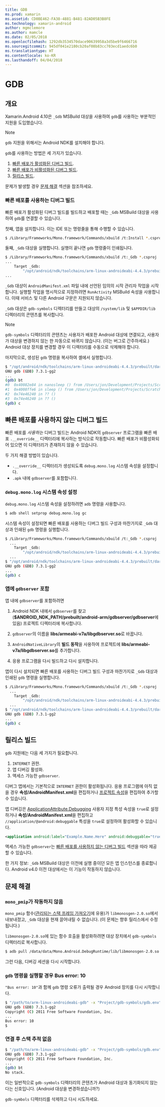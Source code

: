 ```yaml
---
title: GDB
ms.prod: xamarin
ms.assetid: CD0BE462-FA38-4881-B481-82AD05B3B8FE
ms.technology: xamarin-android
author: mgmclemore
ms.author: mamcle
ms.date: 02/05/2018
ms.openlocfilehash: 1292db3534570dace90639958a3d5be9f6466716
ms.sourcegitcommit: 945df041e2180cb20af08b83cc703ecd1aedc6b0
ms.translationtype: HT
ms.contentlocale: ko-KR
ms.lasthandoff: 04/04/2018
---
```

# <a name="gdb"></a>GDB

## <a name="overview"></a>개요

Xamarin.Android 4.10은 `_Gdb` MSBuild 대상을 사용하여 `gdb`를 사용하는 부분적인 지원을 도입했습니다. 

> [!NOTE]
> `gdb` 지원을 위해서는 Android NDK를 설치해야 합니다.

`gdb`를 사용하는 방법은 세 가지가 있습니다.

1.  [빠른 배포가 활성화된 디버그 빌드](#Debug_Builds_with_Fast_Deployment).
1.  [빠른 배포가 비활성화된 디버그 빌드](#Debug_Builds_without_Fast_Deployment).
1.  [릴리스 빌드](#Release_Builds).


문제가 발생할 경우 [문제 해결](#Troubleshooting) 섹션을 참조하세요.

<a name="Debug_Builds_with_Fast_Deployment" />

### <a name="debug-builds-with-fast-deployment"></a>빠른 배포를 사용하는 디버그 빌드

빠른 배포가 활성화된 디버그 빌드를 빌드하고 배포할 때는 `_Gdb` MSBuild 대상을 사용하여 `gdb`를 연결할 수 있습니다.

첫째, 앱을 설치합니다. 이는 IDE 또는 명령줄을 통해 수행할 수 있습니다.

```bash
$ /Library/Frameworks/Mono.framework/Commands/xbuild /t:Install *.csproj
```

둘째, `_Gdb` 대상을 실행합니다. 실행이 끝나면 `gdb` 명령줄이 인쇄됩니다.

```bash
$ /Library/Frameworks/Mono.framework/Commands/xbuild /t:_Gdb *.csproj
...
    Target _Gdb:
        "/opt/android/ndk/toolchains/arm-linux-androideabi-4.4.3/prebuilt/darwin-x86/bin/arm-linux-androideabi-gdb" -x "/Users/jon/Development/Projects/Scratch.HelloXamarin20//gdb-symbols/gdb.env"
...
```

`_Gdb` 대상이 `AndroidManifest.xml` 파일 내에 선언된 임의의 시작 관리자 작업을 시작합니다. 실행할 작업을 명시적으로 지정하려면 `RunActivity` MSBuild 속성을 사용합니다. 이때 서비스 및 다른 Android 구문은 지원되지 않습니다.

`_Gdb` 대상은 `gdb-symbols` 디렉터리를 만들고 대상의 `/system/lib` 및 `$APPDIR/lib` 디렉터리의 콘텐츠를 복사합니다.


> [!NOTE]
> `gdb-symbols` 디렉터리의 콘텐츠는 사용자가 배포한 Android 대상에 연결되고, 사용자가 대상을 변경하지 않는 한 자동으로 바뀌지 않습니다. (이는 버그로 간주하세요.) Android 대상 장치를 변경할 경우 이 디렉터리를 수동으로 삭제해야 합니다.

마지막으로, 생성된 `gdb` 명령을 복사하여 셸에서 실행합니다.

```bash
$ "/opt/android/ndk/toolchains/arm-linux-androideabi-4.4.3/prebuilt/darwin-x86/bin/arm-linux-androideabi-gdb" -x "/Users/jon/Development/Projects/Scratch.HelloXamarin20//gdb-symbols/gdb.env"
GNU gdb (GDB) 7.3.1-gg2
...
(gdb) bt
#0  0x40082e84 in nanosleep () from /Users/jon/Development/Projects/Scratch.HelloXamarin20/gdb-symbols/libc.so
#1  0x4008ffe6 in sleep () from /Users/jon/Development/Projects/Scratch.HelloXamarin20/gdb-symbols/libc.so
#2  0x74e46240 in ?? ()
#3  0x74e46240 in ?? ()
(gdb) c
```

<a name="Debug_Builds_without_Fast_Deployment" />

## <a name="debug-builds-without-fast-deployment"></a>빠른 배포를 사용하지 않는 디버그 빌드

빠른 배포를 *사용하는* 디버그 빌드는 Android NDK의 `gdbserver` 프로그램을 빠른 배포 `.__override__` 디렉터리에 복사하는 방식으로 작동합니다. 빠른 배포가 비활성화되어 있으면 이 디렉터리가 존재하지 않을 수 있습니다.

두 가지 해결 방법이 있습니다.

-   `.__override__` 디렉터리가 생성되도록 `debug.mono.log` 시스템 속성을 설정합니다.
-   `.apk` 내에 `gdbserver`를 포함합니다.

### <a name="setting-the-debugmonolog-system-property"></a>`debug.mono.log` 시스템 속성 설정

`debug.mono.log` 시스템 속성을 설정하려면 `adb` 명령을 사용합니다.

```bash
$ adb shell setprop debug.mono.log gc
```

시스템 속성이 설정되면 빠른 배포를 사용하는 디버그 빌드 구성과 마찬가지로 `_Gdb` 대상과 인쇄된 `gdb` 명령을 실행합니다.

```bash
$ /Library/Frameworks/Mono.framework/Commands/xbuild /t:_Gdb *.csproj
  ...
    Target _Gdb:
        "/opt/android/ndk/toolchains/arm-linux-androideabi-4.4.3/prebuilt/darwin-x86/bin/arm-linux-androideabi-gdb" -x "/Users/jon/Development/Projects/Scratch.HelloXamarin20//gdb-symbols/gdb.env"
  ...
$ "/opt/android/ndk/toolchains/arm-linux-androideabi-4.4.3/prebuilt/darwin-x86/bin/arm-linux-androideabi-gdb" -x "/Users/jon/Development/Projects/Scratch.HelloXamarin20//gdb-symbols/gdb.env"
GNU gdb (GDB) 7.3.1-gg2
...
(gdb) c
```


### <a name="including-gdbserver-in-your-app"></a>앱에 `gdbserver` 포함

앱 내에 `gdbserver`를 포함하려면

1. Android NDK 내에서 `gdbserver`를 찾고(**$ANDROID\_NDK\_PATH/prebuilt/android-arm/gdbserver/gdbserver**에 있음) 프로젝트 디렉터리에 복사합니다.

2. `gdbserver`의 이름을 **libs/armeabi-v7a/libgdbserver.so**로 바꿉니다.

3. `AndroidNativeLibrary`의 **빌드 동작**을 사용하여 프로젝트에 **libs/armeabi-v7a/libgdbserver.so**를 추가합니다.

4. 응용 프로그램을 다시 빌드하고 다시 설치합니다.

앱이 다시 설치되면 빠른 배포를 사용하는 디버그 빌드 구성과 마찬가지로 `_Gdb` 대상과 인쇄된 `gdb` 명령을 실행합니다.

```bash
$ /Library/Frameworks/Mono.framework/Commands/xbuild /t:_Gdb *.csproj
  ...
    Target _Gdb:
        "/opt/android/ndk/toolchains/arm-linux-androideabi-4.4.3/prebuilt/darwin-x86/bin/arm-linux-androideabi-gdb" -x "/Users/jon/Development/Projects/Scratch.HelloXamarin20//gdb-symbols/gdb.env"
  ...
$ "/opt/android/ndk/toolchains/arm-linux-androideabi-4.4.3/prebuilt/darwin-x86/bin/arm-linux-androideabi-gdb" -x "/Users/jon/Development/Projects/Scratch.HelloXamarin20//gdb-symbols/gdb.env"
GNU gdb (GDB) 7.3.1-gg2
...
(gdb) c
```

<a name="Release_Builds" />

## <a name="release-builds"></a>릴리스 빌드

`gdb` 지원에는 다음 세 가지가 필요합니다.

1.  `INTERNET` 권한.
2.  앱 디버깅 활성화.
3.  액세스 가능한 `gdbserver`.

디버그 앱에서는 기본적으로 `INTERNET` 권한이 활성화됩니다. 응용 프로그램에 아직 없을 경우 **속성/AndroidManifest.xml**을 편집하거나 [프로젝트 속성](https://developer.xamarin.com/recipes/android/general/projects/add_permissions_to_android_manifest/)을 편집하여 추가할 수 있습니다.

앱 디버깅은 [ApplicationAttribute.Debugging](https://developer.xamarin.com/api/property/Android.App.ApplicationAttribute.Debuggable/) 사용자 지정 특성 속성을 `true`로 설정하거나 **속성/AndroidManifest.xml**을 편집하고 `//application/@android:debuggable` 특성을 `true`로 설정하여 활성화할 수 있습니다.

```xml
<application android:label="Example.Name.Here" android:debuggable="true">
```

액세스 가능한 `gdbserver`는 [빠른 배포를 사용하지 않는 디버그 빌드](#Debug_Builds_without_Fast_Deployment) 섹션을 따라 제공할 수 있습니다.

한 가지 정보: `_Gdb` MSBuild 대상은 이전에 실행 중이던 모든 앱 인스턴스를 종료합니다. Android v4.0 이전 대상에서는 이 기능이 작동하지 않습니다.

<a name="Troubleshooting" />

## <a name="troubleshooting"></a>문제 해결

### <a name="monopmip-doesnt-work"></a>`mono_pmip`가 작동하지 않음

`mono_pmip` 함수([관리되는 스택 프레임 가져오기](http://www.mono-project.com/docs/debug+profile/debug/#debugging-with-gdb)에 유용)가 `libmonosgen-2.0.so`에서 내보내졌고, `_Gdb` 대상을 현재 끌어내릴 수 없습니다. (이 문제는 향후 릴리스에서 수정됩니다.)

`libmonosgen-2.0.so`에 있는 함수 호출을 활성화하려면 대상 장치에서 `gdb-symbols` 디렉터리로 복사합니다.

```bash
$ adb pull /data/data/Mono.Android.DebugRuntime/lib/libmonosgen-2.0.so Project/gdb-symbols
```

그런 다음, 디버깅 세션을 다시 시작합니다.

### <a name="bus-error-10-when-running-the-gdb-command"></a>`gdb` 명령을 실행할 경우 Bus error: 10

`"Bus error: 10"`과 함께 `gdb` 명령 오류가 출력될 경우 Android 장치를 다시 시작합니다.

```bash
$ "/path/to/arm-linux-androideabi-gdb" -x "Project/gdb-symbols/gdb.env"
GNU gdb (GDB) 7.3.1-gg2
Copyright (C) 2011 Free Software Foundation, Inc.
...
Bus error: 10
$
```

### <a name="no-stack-trace-after-attach"></a>연결 후 스택 추적 없음

```bash
$ "/path/to/arm-linux-androideabi-gdb" -x "Project/gdb-symbols/gdb.env"
GNU gdb (GDB) 7.3.1-gg2
Copyright (C) 2011 Free Software Foundation, Inc.
...
(gdb) bt
No stack.
```

이는 일반적으로 `gdb-symbols` 디렉터리의 콘텐츠가 Android 대상과 동기화되지 않는다는 신호입니다. (Android 대상을 변경하셨습니까?)

`gdb-symbols` 디렉터리를 삭제하고 다시 시도하세요.
